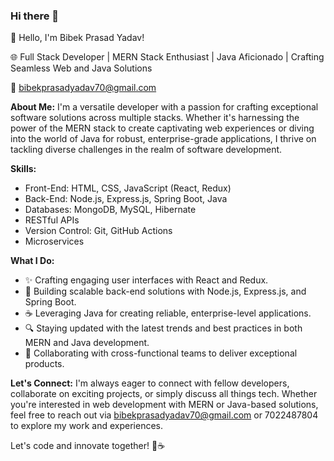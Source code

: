 ### Hi there 👋
👋 Hello, I'm Bibek Prasad Yadav!

🌐 Full Stack Developer | MERN Stack Enthusiast | Java Aficionado | Crafting Seamless Web and Java Solutions

📧 bibekprasadyadav70@gmail.com

**About Me:**
I'm a versatile developer with a passion for crafting exceptional software solutions across multiple stacks. Whether it's harnessing the power of the MERN stack to create captivating web experiences or diving into the world of Java for robust, enterprise-grade applications, I thrive on tackling diverse challenges in the realm of software development.

**Skills:**
- Front-End: HTML, CSS, JavaScript (React, Redux)
- Back-End: Node.js, Express.js, Spring Boot, Java
- Databases: MongoDB, MySQL, Hibernate
- RESTful APIs
- Version Control: Git, GitHub Actions
- Microservices

**What I Do:**
- ✨ Crafting engaging user interfaces with React and Redux.
- 🚀 Building scalable back-end solutions with Node.js, Express.js, and Spring Boot.
- ☕ Leveraging Java for creating reliable, enterprise-level applications.
- 🔍 Staying updated with the latest trends and best practices in both MERN and Java development.
- 💬 Collaborating with cross-functional teams to deliver exceptional products.


**Let's Connect:**
I'm always eager to connect with fellow developers, collaborate on exciting projects, or simply discuss all things tech. Whether you're interested in web development with MERN or Java-based solutions, feel free to reach out via bibekprasadyadav70@gmail.com or 7022487804 to explore my work and experiences.

Let's code and innovate together! 🚀☕


<!--
**BibekPrasadYadav/BibekPrasadYadav** is a ✨ _special_ ✨ repository because its `README.md` (this file) appears on your GitHub profile.

Here are some ideas to get you started:

- 🔭 I’m currently working on ...
- 🌱 I’m currently learning ...
- 👯 I’m looking to collaborate on ...
- 🤔 I’m looking for help with ...
- 💬 Ask me about ...
- 📫 How to reach me: ...
- 😄 Pronouns: ...
- ⚡ Fun fact: ...
-->
